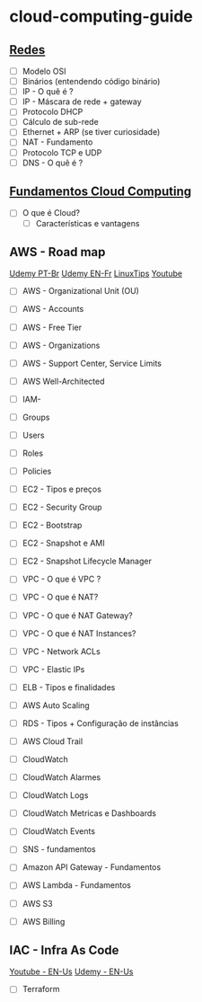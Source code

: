 # cloud-computing-guide

## [Redes](https://www.youtube.com/watch?v=dp9ynjJamoI&list=PLuf64C8sPVT_nObvAFU5W-SiE04ST-PlL&index=2)

- [ ]  Modelo OSI 
- [ ]  Binários (entendendo código binário)
- [ ]  IP - O quê é ?
- [ ]  IP - Máscara de rede + gateway
- [ ]  Protocolo DHCP
- [ ]  Cálculo de sub-rede
- [ ]  Ethernet + ARP (se tiver curiosidade)
- [ ]  NAT - Fundamento
- [ ]  Protocolo TCP e UDP
- [ ]  DNS - O quê é ?

## [Fundamentos Cloud Computing](https://www.youtube.com/watch?v=zaj0IX8dQwA&list=PLwlq4XZ8aTmfHJTNreRyqCmXVWhyF5LHo)

- [ ] O que é Cloud?
    - [ ] Características e vantagens

## AWS - Road map  
[Udemy PT-Br](https://www.udemy.com/course/certificacao-aws-cloud-practitioner/)
[Udemy EN-Fr](https://www.udemy.com/course/aws-certified-cloud-practitioner-new/)
[LinuxTips](https://school.linuxtips.io/p/aws-expert)
[Youtube](https://www.youtube.com/watch?v=j6yImUbs4OA&list=PLOF5f9_x-OYUaqJar6EKRAonJNSHDFZUm)

- [ ] AWS - Organizational Unit (OU)
- [ ] AWS - Accounts
- [ ] AWS - Free Tier
- [ ] AWS - Organizations
- [ ] AWS - Support Center, Service Limits
- [ ] AWS Well-Architected
- [ ] IAM- 
- [ ] Groups
- [ ] Users 
- [ ] Roles
- [ ] Policies
- [ ] EC2 - Tipos e preços 
- [ ] EC2 - Security Group
- [ ] EC2 - Bootstrap
- [ ] EC2 - Snapshot e AMI
- [ ] EC2 - Snapshot Lifecycle Manager
- [ ] VPC - O que é VPC ?
- [ ] VPC - O que é NAT?
- [ ] VPC - O que é NAT Gateway?
- [ ] VPC - O que é NAT Instances?
- [ ] VPC - Network ACLs 
- [ ] VPC - Elastic IPs
- [ ] ELB - Tipos e finalidades
- [ ] AWS Auto Scaling
- [ ] RDS - Tipos + Configuração de instâncias
- [ ] AWS Cloud Trail
- [ ] CloudWatch
- [ ] CloudWatch Alarmes
- [ ] CloudWatch Logs
- [ ] CloudWatch Metricas e Dashboards
- [ ] CloudWatch Events
- [ ] SNS - fundamentos
- [ ] Amazon API Gateway - Fundamentos
- [ ] AWS Lambda - Fundamentos
- [ ] AWS S3
- [ ] AWS Billing


## IAC - Infra As Code 
[Youtube - EN-Us](https://www.youtube.com/watch?v=vwn77cUarTs&list=PL8HowI-L-3_9bkocmR3JahQ4Y-Pbqs2Nt)
[Udemy - EN-Us](https://www.udemy.com/course/terraform-on-aws-with-sre-iac-devops-real-world-demos/)

- [ ] Terraform
